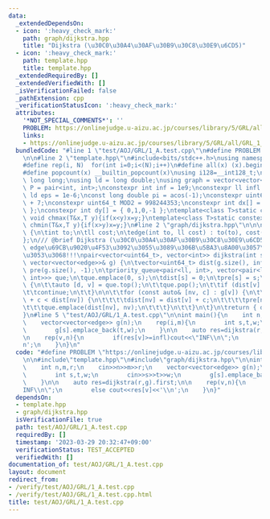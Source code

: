 ```yaml
---
data:
  _extendedDependsOn:
  - icon: ':heavy_check_mark:'
    path: graph/dijkstra.hpp
    title: "Dijkstra (\u30C0\u30A4\u30AF\u30B9\u30C8\u30E9\u6CD5)"
  - icon: ':heavy_check_mark:'
    path: template.hpp
    title: template.hpp
  _extendedRequiredBy: []
  _extendedVerifiedWith: []
  _isVerificationFailed: false
  _pathExtension: cpp
  _verificationStatusIcon: ':heavy_check_mark:'
  attributes:
    '*NOT_SPECIAL_COMMENTS*': ''
    PROBLEM: https://onlinejudge.u-aizu.ac.jp/courses/library/5/GRL/all/GRL_1_A
    links:
    - https://onlinejudge.u-aizu.ac.jp/courses/library/5/GRL/all/GRL_1_A
  bundledCode: "#line 1 \"test/AOJ/GRL/1_A.test.cpp\"\n#define PROBLEM \"https://onlinejudge.u-aizu.ac.jp/courses/library/5/GRL/all/GRL_1_A\"\
    \n\n#line 2 \"template.hpp\"\n#include<bits/stdc++.h>\nusing namespace std;\n\
    #define rep(i, N)  for(int i=0;i<(N);i++)\n#define all(x) (x).begin(),(x).end()\n\
    #define popcount(x) __builtin_popcount(x)\nusing i128=__int128_t;\nusing ll =\
    \ long long;\nusing ld = long double;\nusing graph = vector<vector<int>>;\nusing\
    \ P = pair<int, int>;\nconstexpr int inf = 1e9;\nconstexpr ll infl = 1e18;\nconstexpr\
    \ ld eps = 1e-6;\nconst long double pi = acos(-1);\nconstexpr uint64_t MOD = 1e9\
    \ + 7;\nconstexpr uint64_t MOD2 = 998244353;\nconstexpr int dx[] = { 1,0,-1,0\
    \ };\nconstexpr int dy[] = { 0,1,0,-1 };\ntemplate<class T>static constexpr inline\
    \ void chmax(T&x,T y){if(x<y)x=y;}\ntemplate<class T>static constexpr inline void\
    \ chmin(T&x,T y){if(x>y)x=y;}\n#line 2 \"graph/dijkstra.hpp\"\n\n\nstruct edge\
    \ {\n\tint to;\n\tll cost;\n\tedge(int to, ll cost) : to(to), cost(cost) {}\n\
    };\n/// @brief Dijkstra (\u30C0\u30A4\u30AF\u30B9\u30C8\u30E9\u6CD5)\n/// @note\
    \ edge\u69CB\u9020\u4F53\u3092\u3055\u3089\u306B\u5BA3\u8A00\u3057\u306A\u3044\
    \u3053\u3068!!!\npair<vector<uint64_t>, vector<int>> dijkstra(int s,\n\tconst\
    \ vector<vector<edge>>& g) {\n\tvector<uint64_t> dist(g.size(), infl);\n\tvector<int>\
    \ pre(g.size(), -1);\n\tpriority_queue<pair<ll, int>, vector<pair<ll, int>>, greater<pair<ll,\
    \ int>>> que;\n\tque.emplace(0, s);\n\tdist[s] = 0;\n\tpre[s] = s;\n\twhile (!que.empty())\
    \ {\n\t\tauto [d, v] = que.top();\n\t\tque.pop();\n\t\tif (dist[v] != d) {\n\t\
    \t\tcontinue;\n\t\t}\n\n\t\tfor (const auto& [nv, c] : g[v]) {\n\t\t\tif (dist[v]\
    \ + c < dist[nv]) {\n\t\t\t\tdist[nv] = dist[v] + c;\n\t\t\t\tpre[nv] = v;\n\t\
    \t\t\tque.emplace(dist[nv], nv);\n\t\t\t}\n\t\t}\n\t}\n\treturn { dist, pre };\n\
    }\n#line 5 \"test/AOJ/GRL/1_A.test.cpp\"\n\nint main(){\n    int n,m,r;\n    cin>>n>>m>>r;\n\
    \    vector<vector<edge>> g(n);\n    rep(i,m){\n        int s,t,w;\n        cin>>s>>t>>w;\n\
    \        g[s].emplace_back(t,w);\n    }\n\n    auto res=dijkstra(r,g).first;\n\
    \n    rep(v,n){\n        if(res[v]>=infl)cout<<\"INF\\n\";\n        else cout<<res[v]<<'\\\
    n';\n    }\n}\n"
  code: "#define PROBLEM \"https://onlinejudge.u-aizu.ac.jp/courses/library/5/GRL/all/GRL_1_A\"\
    \n\n#include\"template.hpp\"\n#include\"graph/dijkstra.hpp\"\n\nint main(){\n\
    \    int n,m,r;\n    cin>>n>>m>>r;\n    vector<vector<edge>> g(n);\n    rep(i,m){\n\
    \        int s,t,w;\n        cin>>s>>t>>w;\n        g[s].emplace_back(t,w);\n\
    \    }\n\n    auto res=dijkstra(r,g).first;\n\n    rep(v,n){\n        if(res[v]>=infl)cout<<\"\
    INF\\n\";\n        else cout<<res[v]<<'\\n';\n    }\n}"
  dependsOn:
  - template.hpp
  - graph/dijkstra.hpp
  isVerificationFile: true
  path: test/AOJ/GRL/1_A.test.cpp
  requiredBy: []
  timestamp: '2023-03-29 20:32:47+09:00'
  verificationStatus: TEST_ACCEPTED
  verifiedWith: []
documentation_of: test/AOJ/GRL/1_A.test.cpp
layout: document
redirect_from:
- /verify/test/AOJ/GRL/1_A.test.cpp
- /verify/test/AOJ/GRL/1_A.test.cpp.html
title: test/AOJ/GRL/1_A.test.cpp
---
```

